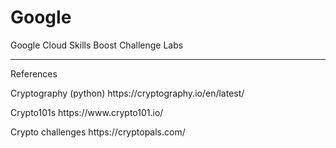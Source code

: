 # Google
Google Cloud Skills Boost Challenge Labs

<hr>
<p>References
<p>Cryptography (python)
https://cryptography.io/en/latest/
<p>Crypto101s
https://www.crypto101.io/
<p>Crypto challenges
https://cryptopals.com/
